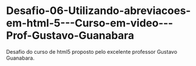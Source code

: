 # Desafio-06-Utilizando-abreviacoes-em-html-5---Curso-em-video---Prof-Gustavo-Guanabara
Desafio do curso de html5 proposto pelo excelente professor Gustavo Guanabara.
